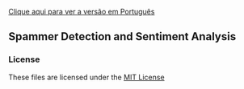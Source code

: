 [Clique aqui para ver a versão em Português](README_PT.md)

## Spammer Detection and Sentiment Analysis


### License

These files are licensed under the [MIT License](LICENSE)